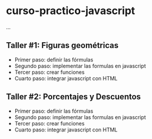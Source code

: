 # curso-practico-javascript

...

## Taller #1: Figuras geométricas

- Primer paso: definir las fórmulas
- Segundo paso: implementar las formulas en javascript
- Tercer paso: crear funciones
- Cuarto paso: integrar javascript con HTML


## Taller #2: Porcentajes y Descuentos

- Primer paso: definir las fórmulas
- Segundo paso: implementar las formulas en javascript
- Tercer paso: crear funciones
- Cuarto paso: integrar javascript con HTML